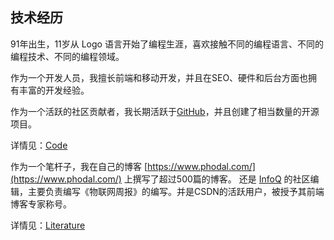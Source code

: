 技术经历
---

91年出生，11岁从 Logo 语言开始了编程生涯，喜欢接触不同的编程语言、不同的编程技术、不同的编程领域。

作为一个开发人员，我擅长前端和移动开发，并且在SEO、硬件和后台方面也拥有丰富的开发经验。

作为一个活跃的社区贡献者，我长期活跃于[GitHub](http://https//github.com/phodal)，并且创建了相当数量的开源项目。

详情见：[Code](https://www.phodal.com/works/)


作为一个笔杆子，我在自己的博客 [https://www.phodal.com/](https://www.phodal.com/) 上撰写了超过500篇的博客。 还是 [InfoQ](http://www.infoq.com/cn/author/黄峰达) 的社区编辑，主要负责编写《物联网周报》的编写。并是CSDN的活跃用户，被授予其前端博客专家称号。

详情见：[Literature](https://www.phodal.com/literature/)
